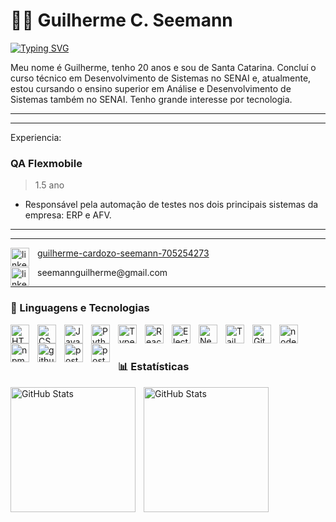   # 🧑‍💻 Guilherme C. Seemann  
 
<a href="https://git.io/typing-svg"><img src="https://readme-typing-svg.demolab.com?font=Fira+Code&size=12&duration=10000&pause=1000&color=C3A000&width=435&lines=Desenvolvedor+FullStack" alt="Typing SVG" /></a>

Meu nome é Guilherme, tenho 20 anos e sou de Santa Catarina. Concluí o curso técnico em Desenvolvimento de Sistemas no SENAI e, atualmente, estou cursando o ensino superior em Análise e Desenvolvimento de Sistemas também no SENAI. Tenho grande interesse por tecnologia.

---
---

Experiencia: 

### QA Flexmobile
> 1.5 ano
- Responsável pela automação de testes nos dois principais sistemas da empresa: ERP e AFV.

---
---
<p>
  <a href="https://www.linkedin.com/in/guilherme-cardozo-seemann-705254273/">
    <img 
    align="left" 
    alt="linkedin" 
    title="linkedin"
    width="30px" 
    style="padding-right: 10px;" 
    src="https://cdn.jsdelivr.net/gh/devicons/devicon@latest/icons/linkedin/linkedin-original.svg"
    />
    <p>guilherme-cardozo-seemann-705254273<p/>
  <a/>
  <p>
    <img 
    align="left" 
    alt="linkedin" 
    title="linkedin"
    width="30px" 
    style="padding-right: 10px;" 
    src="https://cdn.jsdelivr.net/gh/devicons/devicon@latest/icons/google/google-original.svg"
    />
    <p>seemannguilherme@gmail.com<p/>
  <p/>
<p/>

---

### 🤖 Linguagens e Tecnologias

<img 
    align="left" 
    alt="HTML"
    title="HTML" 
    width="30px" 
    style="padding-right: 10px;" 
    src="https://cdn.jsdelivr.net/gh/devicons/devicon@latest/icons/html5/html5-original.svg" 
/>
<img 
    align="left" 
    alt="CSS" 
    title="CSS"
    width="30px" 
    style="padding-right: 10px;" 
    src="https://cdn.jsdelivr.net/gh/devicons/devicon@latest/icons/css3/css3-original.svg" 
/>
<img 
    align="left" 
    alt="JavaScript" 
    title="JavaScript"
    width="30px" 
    style="padding-right: 10px;" 
    src="https://cdn.jsdelivr.net/gh/devicons/devicon@latest/icons/javascript/javascript-original.svg" 
/>
<img 
    align="left" 
    alt="Python" 
    title="Python "
    width="30px" 
    style="padding-right: 10px;" 
    src="https://cdn.jsdelivr.net/gh/devicons/devicon@latest/icons/python/python-original.svg" 
/>
<img 
    align="left" 
    alt="TypeScript"
    title="TypeScript" 
    width="30px" 
    style="padding-right: 10px;" 
    src="https://cdn.jsdelivr.net/gh/devicons/devicon@latest/icons/typescript/typescript-original.svg" 
/>
<img 
    align="left" 
    alt="React"
    title="React" 
    width="30px" 
    style="padding-right: 10px;" 
    src="https://cdn.jsdelivr.net/gh/devicons/devicon@latest/icons/react/react-original.svg" 
/>
<img 
    align="left" 
    alt="Electron"
    title="Electron" 
    width="30px" 
    style="padding-right: 10px;" 
    src="https://cdn.jsdelivr.net/gh/devicons/devicon@latest/icons/electron/electron-original.svg" 
/>
<img 
    align="left" 
    alt="Next.js" 
    title="Next.js"
    width="30px" 
    style="padding-right: 10px;" 
    src="https://cdn.jsdelivr.net/gh/devicons/devicon@latest/icons/nextjs/nextjs-original.svg" 
/>
<img 
    align="left" 
    alt="Tailwind" 
    title="Tailwind"
    width="30px" 
    style="padding-right: 10px;" 
    src="https://cdn.jsdelivr.net/gh/devicons/devicon@latest/icons/tailwindcss/tailwindcss-original.svg" 
/>
<img 
    align="left" 
    alt="Git" 
    title="Git"
    width="30px" 
    style="padding-right: 10px;" 
    src="https://cdn.jsdelivr.net/gh/devicons/devicon@latest/icons/git/git-original.svg" 
/>
<img 
  align="left" 
  alt="nodejs" 
  title="nodejs"
  width="30px" 
  style="padding-right: 10px;" 
  src="https://cdn.jsdelivr.net/gh/devicons/devicon@latest/icons/nodejs/nodejs-original-wordmark.svg" 
  />
<img
  align="left" 
  alt="npm" 
  title="npm"
  width="30px" 
  style="padding-right: 10px;" 
  src="https://cdn.jsdelivr.net/gh/devicons/devicon@latest/icons/npm/npm-original-wordmark.svg" 
  />
  <img 
  align="left" 
  alt="githubcodespaces" 
  title="githubcodespaces"
  width="30px" 
  style="padding-right: 10px;" 
  src="https://cdn.jsdelivr.net/gh/devicons/devicon@latest/icons/githubcodespaces/githubcodespaces-original.svg" 
  />
  <img 
  align="left" 
  alt="postgresql" 
  title="postgresql"
  width="30px" 
  style="padding-right: 10px;" 
  src="https://cdn.jsdelivr.net/gh/devicons/devicon@latest/icons/postgresql/postgresql-original.svg"
  />
  <img 
  align="left" 
  alt="postman" 
  title="postman"
  width="30px" 
  style="padding-right: 10px;" 
  src="https://cdn.jsdelivr.net/gh/devicons/devicon@latest/icons/postman/postman-original.svg" 
  />   
  
<br/>
<br/>

### 📊 Estatísticas

<p>
  <img 
    align="left" 
    alt="GitHub Stats" 
    height="200" 
    style="padding-right: 10px;" 
    src="https://github-readme-stats.vercel.app/api?username=guilherme020205&show_icons=true&theme=tokyonight&include_all_commits=true&locale=pt-br" 
  />

<img 
      align="left" 
      alt="GitHub Stats" 
      height="200" 
      src="https://github-readme-stats.vercel.app/api/top-langs/?username=guilherme020205&theme=tokyonight&layout=compact&custom_title=Tecnologias&langs_count=9" 
  />

</p>
